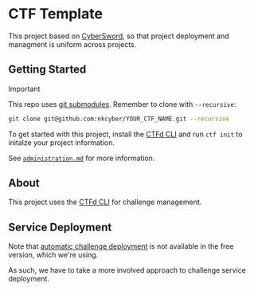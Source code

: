 # CTF Template

This project based on [CyberSword](<https://github.com/nkcyber/cybersword>), so that project deployment and managment is uniform across projects.

## Getting Started

> [!IMPORTANT]
> This repo uses [git submodules](https://git-scm.com/book/en/v2/Git-Tools-Submodules).
> Remember to clone with `--recursive`:
> ```bash
> git clone git@github.com:nkcyber/YOUR_CTF_NAME.git --recursive
> ```

To get started with this project, install the [CTFd CLI](https://github.com/CTFd/ctfcli) and run `ctf init` to initalze your project information.

See [`administration.md`](./docs/administration.md) for more information.

## About
This project uses the [CTFd CLI](https://github.com/CTFd/ctfcli) for challenge management.

## Service Deployment

Note that [automatic challenge deployment](https://docs.ctfd.io/tutorials/challenges/deploying-challenges/#automatic-challenge-deployment-service) is not available in the free version, which we're using.

As such, we have to take a more involved approach to challenge service deployment.

